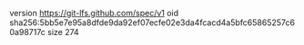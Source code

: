 version https://git-lfs.github.com/spec/v1
oid sha256:5bb5e7e95a8dfde9da92ef07ecfe02e3da4fcacd4a5bfc65865257c60a98717c
size 274
